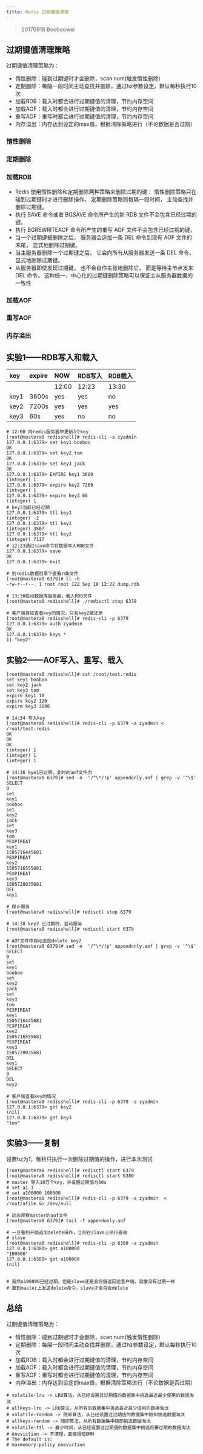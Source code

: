 ```yaml
---
title: Redis 过期键值清理
---
```


> 20170918 Booboowei

## 过期键值清理策略

过期键值清理策略为：

- 惰性删除：碰到过期键时才会删除，scan num(触发惰性删除)
- 定期删除：每隔一段时间主动查找并删除，通过hz参数设定，默认每秒执行10次
- 加载RDB：载入时都会进行过期键值的清理，节约内存空间
- 加载AOF：载入时都会进行过期键值的清理，节约内存空间
- 重写AOF：重写时都会进行过期键值的清理，节约内存空间
- 内存溢出：内存达到设定的max值，根据清除策略进行（不论数据是否过期）

### 惰性删除

### 定期删除

### 加载RDB

- Redis 使用惰性删除和定期删除两种策略来删除过期的键： 惰性删除策略只在碰到过期键时才进行删除操作， 定期删除策略则每隔一段时间， 主动查找并删除过期键。
- 执行 SAVE 命令或者 BGSAVE 命令所产生的新 RDB 文件不会包含已经过期的键。
- 执行 BGREWRITEAOF 命令所产生的重写 AOF 文件不会包含已经过期的键。
- 当一个过期键被删除之后， 服务器会追加一条 DEL 命令到现有 AOF 文件的末尾， 显式地删除过期键。
- 当主服务器删除一个过期键之后， 它会向所有从服务器发送一条 DEL 命令， 显式地删除过期键。
- 从服务器即使发现过期键， 也不会自作主张地删除它， 而是等待主节点发来 DEL 命令， 这种统一、中心化的过期键删除策略可以保证主从服务器数据的一致性

### 加载AOF

### 重写AOF

### 内存溢出



## 实验1——RDB写入和载入

| key  | expire | NOW   | RDB写入 | RDB载入 |
| :--- | :----- | :---- | :---- | :---- |
|      |        | 12:00 | 12:23 | 13:30 |
| key1 | 3600s  | yes   | yes   | no    |
| key2 | 7200s  | yes   | yes   | yes   |
| key3 | 60s    | yes   | no    | no    |


```shell
# 12:00 向redis服务器中更新3个key
[root@mastera0 redisshell]# redis-cli -a zyadmin
127.0.0.1:6379> set key1 booboo
OK
127.0.0.1:6379> set key2 tom
OK
127.0.0.1:6379> set key3 jack
OK
127.0.0.1:6379> EXPIRE key1 3600
(integer) 1
127.0.0.1:6379> expire key2 7200
(integer) 1
127.0.0.1:6379> expire key3 60
(integer) 1
# key3当前已经过期
127.0.0.1:6379> ttl key3
(integer) -2
127.0.0.1:6379> ttl key1
(integer) 3507
127.0.0.1:6379> ttl key2
(integer) 7117
# 12:23通过save命令将数据写入RDB文件
127.0.0.1:6379> save
OK
127.0.0.1:6379> exit

# 到redis数据目录下查看rdb文件
[root@mastera0 6379]# ll -h
-rw-r--r--. 1 root root 122 Sep 18 12:22 dump.rdb

# 13:30启动数据库服务器，载入RDB文件
[root@mastera0 redisshell]# ./redisctl stop 6379

# 客户端登陆查看key的情况，只有key2被还原
[root@mastera0 redisshell]# redis-cli -p 6379
127.0.0.1:6379> auth zyadmin
OK
127.0.0.1:6379> keys *
1) "key2"

```

## 实验2——AOF写入、重写、载入


```shell
[root@mastera0 redisshell]# cat /root/test.redis 
set key1 booboo
set key2 jack
set key3 tom
expire key1 10
expire key2 120
expire key3 3600

# 14:34 写入key
[root@mastera0 redisshell]# redis-cli -p 6379 -a zyadmin < /root/test.redis
OK
OK
OK
(integer) 1
(integer) 1
(integer) 1

# 14:36 kye1已过期，此时的aof文件为
[root@mastera0 6379]# sed -n  '/^\*/!p' appendonly.aof | grep -v '^\$'
SELECT
0
set
key1
booboo
set
key2
jack
set
key3
tom
PEXPIREAT
key1
1505716445681
PEXPIREAT
key2
1505716555681
PEXPIREAT
key3
1505720035681
DEL
key1

# 停止服务
[root@mastera0 redisshell]# redisctl stop 6379

# 14:38 key2 已过期时，启动服务
[root@mastera0 redisshell]# redisctl start 6379

# AOF文件中自动追加delete key2
[root@mastera0 6379]# sed -n  '/^\*/!p' appendonly.aof | grep -v '^\$'
SELECT
0
set
key1
booboo
set
key2
jack
set
key3
tom
PEXPIREAT
key1
1505716445681
PEXPIREAT
key2
1505716555681
PEXPIREAT
key3
1505720035681
DEL
key1
SELECT
0
DEL
key2

# 客户端查看key的情况
[root@mastera0 redisshell]# redis-cli -p 6379 -a zyadmin 
127.0.0.1:6379> get key2
(nil)
127.0.0.1:6379> get key3
"tom"
```

## 实验3——复制

设置hz为1，每秒只执行一次删除过期值的操作，进行本次测试


```shell
[root@mastera0 redisshell]# redisctl start 6379
[root@mastera0 redisshell]# redisctl start 6380
# master 导入10万个key，并设置过期值为60s
# set a1 1
# set a100000 100000
[root@mastera0 redisshell]# redis-cli -p 6379 -a zyadmin  < /root/afile &> /dev/null

# 动态观察master的aof文件
[root@mastera0 6379]# tail -f appendonly.aof 

# 一旦看到开始追加delete操作，立刻在slave上执行查询
# slave
[root@mastera0 redisshell]# redis-cli -p 6380 -a zyadmin
127.0.0.1:6380> get a100000
"100000"
127.0.0.1:6380> get a100000
(nil)


# 虽然a100000已经过期，但是slave还是会将值返回给客户端，就像没有过期一样
# 直到master上发送delete命令，slave才会将会delete

```

## 总结

过期键值清理策略为：

* 惰性删除：碰到过期键时才会删除，scan num(触发惰性删除)
* 定期删除：每隔一段时间主动查找并删除，通过hz参数设定，默认每秒执行10次
* 加载RDB：载入时都会进行过期键值的清理，节约内存空间
* 加载AOF：载入时都会进行过期键值的清理，节约内存空间
* 重写AOF：重写时都会进行过期键值的清理，节约内存空间
* 内存溢出：内存达到设定的max值，根据清除策略进行（不论数据是否过期）

```shell
# volatile-lru -> LRU算法，从已经设置过过期值的数据集中挑选最近最少使用的数据淘汰
# allkeys-lru -> LRU算法，从所有的数据集中挑选最近最少值用的数据淘汰
# volatile-random -> 随即算法，从已经设置过过期值的数据集中随即挑选数据淘汰
# allkeys-random -> 随即算法，从所有数据集中随即挑选数据淘汰
# volatile-ttl -> 最少时间，从已经设置过过期值的数据集中挑选将要过期的数据淘汰
# noeviction -> 不清理，直接报错OMM
# The default is:
# maxmemory-policy noeviction
```













